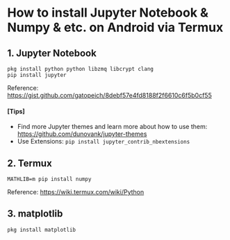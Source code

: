 # How to install Jupyter Notebook & Numpy & etc. on Android via Termux

## 1. Jupyter Notebook

``` shell
pkg install python python libzmq libcrypt clang
pip install jupyter
```
Reference: https://gist.github.com/gatopeich/8debf57e4fd8188f2f6610c6f5b0cf55

#### [Tips]
- Find more Jupyter themes and learn more about how to use them: https://github.com/dunovank/jupyter-themes
- Use Extensions: ` pip install jupyter_contrib_nbextensions `


##  2. Termux

``` shell
MATHLIB=m pip install numpy
```
Reference: https://wiki.termux.com/wiki/Python

## 3. matplotlib
``` shell
pkg install matplotlib
```
